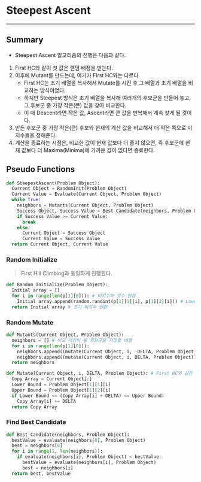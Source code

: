 # Steepest Ascent
---
## Summary
- Steepest Ascent 알고리즘의 진행은 다음과 같다.
1. First HC와 같이 첫 값은 랜덤 배정을 받는다.
2. 이후에 Mutant를 만드는데, 여기가 First HC와는 다르다.
    - First HC는 초기 배열을 복사해서 Mutate를 시킨 후 그 배열과 초기 배열을 비교하는 방식이었다.
    - 하지만 Steepest 방식은 초기 배열을 복사해 여러개의 후보군을 만들어 놓고, 그 후보군 중 가장 작은(큰) 값을 찾아 비교한다.
    - 이 때 Descent라면 작은 값, Ascent라면 큰 값을 반복해서 계속 찾게 될 것이다.
3. 만든 후보군 중 가장 작은(큰) 후보와 현재의 계산 값을 비교해서 더 작은 쪽으로 미지수들을 정해준다.
4. 계산을 종료하는 시점은, 비교한 값이 현재 값보다 더 좋지 않으면, 즉 후보군에 현재 값보다 더 Maxima(Minima)에 가까운 값이 없다면 종료한다.

## Pseudo Functions
```python
def SteepestAscent(Problem Object):
  Current Object = RandomInit(Problem Object)
  Current Value = Evaluate(Current Object, Problem Object)
  while True:
    neighbors = Mutants(Current Object, Problem Object)
    Success Object, Success Value = Best Candidate(neighbors, Problem Object)
    if Success Value >= Current Value:
      break
    else:
      Current Object = Success Object
      Current Value = Success Value
  return Current Object, Current Value
```

### Random Initialize
> First Hill Climbing과 동일하게 진행된다.  
```python
def Random Initialize(Problem Object):
  Initial array = []
  for i in range(len(p[1][0])): # 미지수의 갯수 만큼
    Initial array.append(random.randint(p[1][1][i], p[1][2][i])) # Lower Bound, Upper Bound 사이의 랜덤 정수
  return Initial array # 초기 미지수 반환
```

### Random Mutate
```python
def Mutants(Current Object, Problem Object):
  neighbors = [] # 비교 대상이 될 후보군을 저장할 배열
  for i in range(len(p[1][0])):
    neighbors.append((mutate(Current Object, i, -DELTA, Problem Object))) # Mutate를 시킨다.
    neighbors.append((mutate(Current Object, i, DELTA, Problem Object))) # 이 때는 +, - 모두 시켜서 저장한다. 총 미지수의 수 X2 개의 후보
  return neighbors
```

```python
def Mutate(Current Object, i, DELTA, Problem Object): # First HC와 같은 Mutate 방식.
  Copy Array = Current Object[:]
  Lower Bound = Problem Object[1][1][i]
  Upper Bound = Problem Object[1][2][i]
  if Lower Bound <= (Copy Array[i] + DELTA) <= Upper Bound:
    Copy Array[i] += DELTA
  return Copy Array
```
### Find Best Candidate
```python
def Best Candidate(neighbors, Problem Object):
  bestValue = evaluate(neighbors[0], Problem Object)
  best = neighbors[0]
  for i in range(1, len(neighbors)):
    if evaluate(neighbors[i], Problem Object) < bestValue:
      bestValue = evaluate(neighbors[i], Problem Object)
      best = neighbors[i]
  return best, bestValue
```
